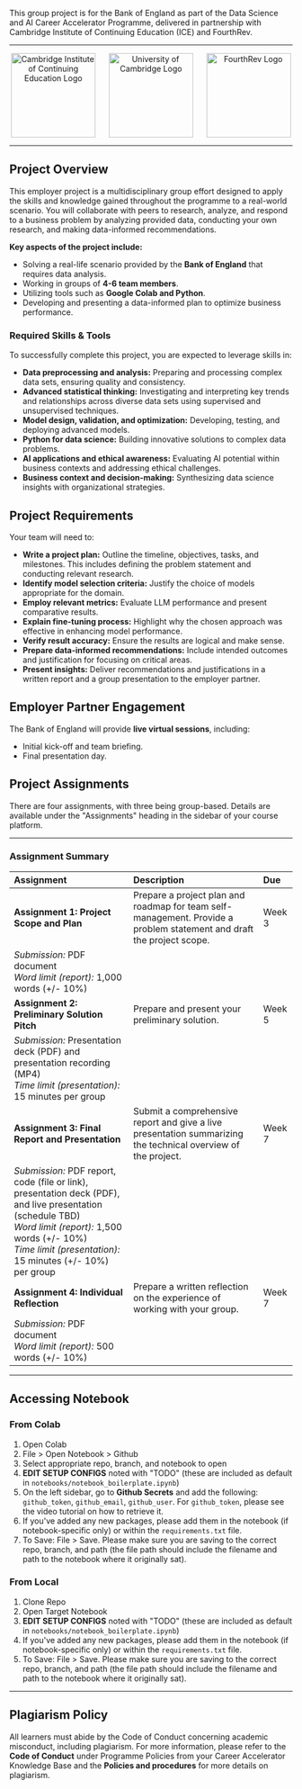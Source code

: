 This group project is for the Bank of England as part of the Data Science and AI Career Accelerator Programme, delivered in partnership with Cambridge Institute of Continuing Education (ICE) and FourthRev.

---
<p align="center">
  <img src="https://github.com/user-attachments/assets/d6c18e47-fd60-4424-929f-6450bf4a4032" alt="Cambridge Institute of Continuing Education Logo" width="150" style="vertical-align: middle; margin-right: 20px;"/>
  <img src="https://github.com/user-attachments/assets/be7ccdc8-156f-499a-ade1-65ce19505365" alt="University of Cambridge Logo" width="150" style="vertical-align: middle; margin-right: 20px;"/>
  <img src="https://github.com/user-attachments/assets/cb89a8bb-fe99-4a60-8fe4-e13812197df7" alt="FourthRev Logo" width="150" style="vertical-align: middle;"/>
</p>

---

## Project Overview

This employer project is a multidisciplinary group effort designed to apply the skills and knowledge gained throughout the programme to a real-world scenario. You will collaborate with peers to research, analyze, and respond to a business problem by analyzing provided data, conducting your own research, and making data-informed recommendations.

**Key aspects of the project include:**

* Solving a real-life scenario provided by the **Bank of England** that requires data analysis.
* Working in groups of **4-6 team members**.
* Utilizing tools such as **Google Colab and Python**.
* Developing and presenting a data-informed plan to optimize business performance.

### Required Skills & Tools

To successfully complete this project, you are expected to leverage skills in:

* **Data preprocessing and analysis:** Preparing and processing complex data sets, ensuring quality and consistency.
* **Advanced statistical thinking:** Investigating and interpreting key trends and relationships across diverse data sets using supervised and unsupervised techniques.
* **Model design, validation, and optimization:** Developing, testing, and deploying advanced models.
* **Python for data science:** Building innovative solutions to complex data problems.
* **AI applications and ethical awareness:** Evaluating AI potential within business contexts and addressing ethical challenges.
* **Business context and decision-making:** Synthesizing data science insights with organizational strategies.

## Project Requirements

Your team will need to:

* **Write a project plan:** Outline the timeline, objectives, tasks, and milestones. This includes defining the problem statement and conducting relevant research.
* **Identify model selection criteria:** Justify the choice of models appropriate for the domain.
* **Employ relevant metrics:** Evaluate LLM performance and present comparative results.
* **Explain fine-tuning process:** Highlight why the chosen approach was effective in enhancing model performance.
* **Verify result accuracy:** Ensure the results are logical and make sense.
* **Prepare data-informed recommendations:** Include intended outcomes and justification for focusing on critical areas.
* **Present insights:** Deliver recommendations and justifications in a written report and a group presentation to the employer partner.

## Employer Partner Engagement

The Bank of England will provide **live virtual sessions**, including:

* Initial kick-off and team briefing.
* Final presentation day.

## Project Assignments

There are four assignments, with three being group-based. Details are available under the "Assignments" heading in the sidebar of your course platform.

---

### Assignment Summary

| Assignment                       | Description                                                                                                                                                                                                            | Due    |
| :------------------------------- | :--------------------------------------------------------------------------------------------------------------------------------------------------------------------------------------------------------------------- | :----- |
| **Assignment 1: Project Scope and Plan** | Prepare a project plan and roadmap for team self-management. Provide a problem statement and draft the project scope.                                                                                                | Week 3 |
| *Submission:* PDF document<br>*Word limit (report):* 1,000 words (+/- 10%)                                                                                                                                                                                          |        |
| **Assignment 2: Preliminary Solution Pitch** | Prepare and present your preliminary solution.                                                                                                                                                                         | Week 5 |
| *Submission:* Presentation deck (PDF) and presentation recording (MP4)<br>*Time limit (presentation):* 15 minutes per group                                                                                                                                           |        |
| **Assignment 3: Final Report and Presentation** | Submit a comprehensive report and give a live presentation summarizing the technical overview of the project.                                                                                                   | Week 7 |
| *Submission:* PDF report, code (file or link), presentation deck (PDF), and live presentation (schedule TBD)<br>*Word limit (report):* 1,500 words (+/- 10%)<br>*Time limit (presentation):* 15 minutes (+/- 10%) per group                               |        |
| **Assignment 4: Individual Reflection** | Prepare a written reflection on the experience of working with your group.                                                                                                                                             | Week 7 |
| *Submission:* PDF document<br>*Word limit (report):* 500 words (+/- 10%)                                                                                                                                                                                             |        |

---

## Accessing Notebook

### From Colab

1.  Open Colab
2.  File > Open Notebook > Github
3.  Select appropriate repo, branch, and notebook to open
4.  **EDIT SETUP CONFIGS** noted with "TODO" (these are included as default in `notebooks/notebook_boilerplate.ipynb`)
5.  On the left sidebar, go to **Github Secrets** and add the following: `github_token`, `github_email`, `github_user`. For `github_token`, please see the video tutorial on how to retrieve it.
6.  If you've added any new packages, please add them in the notebook (if notebook-specific only) or within the `requirements.txt` file.
7.  To Save: File > Save. Please make sure you are saving to the correct repo, branch, and path (the file path should include the filename and path to the notebook where it originally sat).

### From Local

1.  Clone Repo
2.  Open Target Notebook
3.  **EDIT SETUP CONFIGS** noted with "TODO" (these are included as default in `notebooks/notebook_boilerplate.ipynb`)
4.  If you've added any new packages, please add them in the notebook (if notebook-specific only) or within the `requirements.txt` file.
5.  To Save: File > Save. Please make sure you are saving to the correct repo, branch, and path (the file path should include the filename and path to the notebook where it originally sat).

---

## Plagiarism Policy

All learners must abide by the Code of Conduct concerning academic misconduct, including plagiarism. For more information, please refer to the **Code of Conduct** under Programme Policies from your Career Accelerator Knowledge Base and the **Policies and procedures** for more details on plagiarism.
